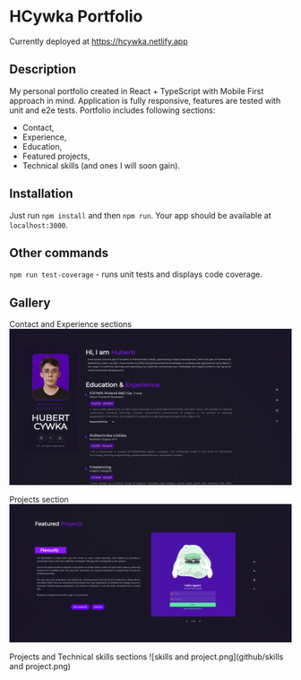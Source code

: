 # HCywka Portfolio

Currently deployed at https://hcywka.netlify.app

## Description
My personal portfolio created in React + TypeScript with Mobile First approach in mind. Application is fully responsive, features are tested with unit and e2e tests. Portfolio includes following sections: 
- Contact,
- Experience,
- Education,
- Featured projects,
- Technical skills (and ones I will soon gain).


## Installation
Just run `npm install` and then `npm run`. Your app should be available at `localhost:3000`.

## Other commands
`npm run test-coverage` - runs unit tests and displays code coverage.

## Gallery

Contact and Experience sections
![about.png](github/about.png)

Projects section
![projects.png](github/projects.png)

Projects and Technical skills sections
![skills and project.png](github/skills and project.png)